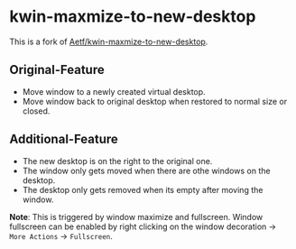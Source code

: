 # kwin-maxmize-to-new-desktop
This is a fork of [Aetf/kwin-maxmize-to-new-desktop](https://github.com/Aetf/kwin-maxmize-to-new-desktop).


## Original-Feature

* Move window to a newly created virtual desktop.
* Move window back to original desktop when restored to normal size or closed.

## Additional-Feature
* The new desktop is on the right to the original one.
* The window only gets moved when there are othe windows on the desktop.
* The desktop only gets removed when its empty after moving the window.

__Note__:
This is triggered by window maximize and fullscreen. Window fullscreen can be enabled by right clicking on the window decoration -> `More Actions` -> `Fullscreen`.
